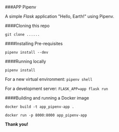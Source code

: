 ###APP Pipenv

A simple *Flask* application "Hello, Earth!" using Pipenv.

####Cloning this repo
 
 `git clone ......`
 
####Installing Pre-requisites

`pipenv install --dev`
 
####Running locally

`pipenv install` 

For a new virtual environment: `pipenv shell`

For a development server: `FLASK_APP=app flask run`

####Building and running a Docker image

`docker build -t app_pipenv-app .`

`docker run -p 8000:8000 app_pipenv-app`


**Thank you!**